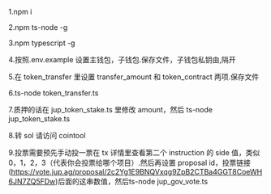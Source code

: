 1.npm i

2.npm ts-node -g

3.npm typescript -g

4.按照.env.example 设置主钱包，子钱包.保存文件，子钱包私钥由,隔开

5.在 token_transfer 里设置 transfer_amount 和 token_contract 两项.保存文件

6.ts-node token_transfer.ts

7.质押的话在 jup_token_stake.ts 里修改 amount，然后 ts-node jup_token_stake.ts

8.转 sol 请访问 cointool

9.投票需要预先手动投一票在 tx 详情里查看第二个 instruction 的 side 值，类似 0，1，2，3（代表你会投票给哪个项目）.然后再设置 proposal id，投票链接(https://vote.jup.ag/proposal/2c2Yg1E9BNQVxqg9ZpB2CTBa4GGT8CoeWH6JN7ZQ5FDw)后面的这串数值，然后ts-node jup_gov_vote.ts
